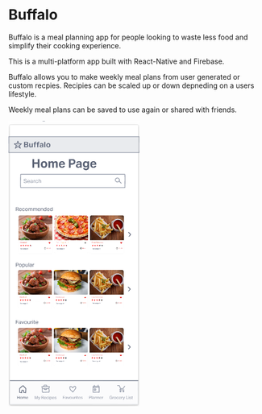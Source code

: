 # Buffalo
Buffalo is a meal planning app for people looking to waste less food and simplify their cooking experience.

This is a multi-platform app built with React-Native and Firebase.

Buffalo allows you to make weekly meal plans from user generated or custom recpies. Recipies can be scaled up or down depneding on a users lifestyle.

Weekly meal plans can be saved to use again or shared with friends. 

![alt text](/BuffaloApp.PNG)





